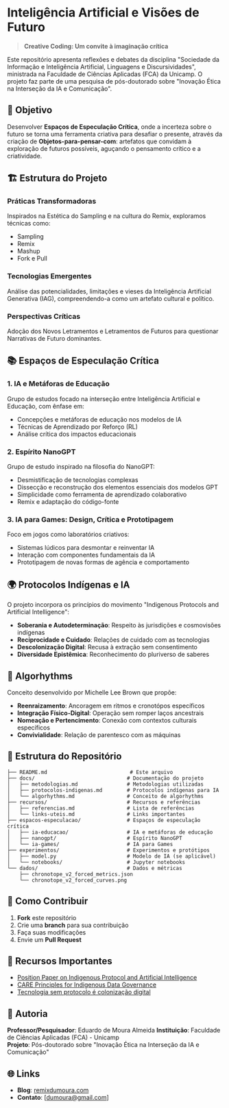 # Inteligência Artificial e Visões de Futuro

> **Creative Coding: Um convite à imaginação crítica**

Este repositório apresenta reflexões e debates da disciplina "Sociedade da Informação e Inteligência Artificial, Linguagens e Discursividades", ministrada na Faculdade de Ciências Aplicadas (FCA) da Unicamp. O projeto faz parte de uma pesquisa de pós-doutorado sobre "Inovação Ética na Interseção da IA e Comunicação".

## 🎯 Objetivo

Desenvolver **Espaços de Especulação Crítica**, onde a incerteza sobre o futuro se torna uma ferramenta criativa para desafiar o presente, através da criação de **Objetos-para-pensar-com**: artefatos que convidam à exploração de futuros possíveis, aguçando o pensamento crítico e a criatividade.

## 🏗️ Estrutura do Projeto

### Práticas Transformadoras
Inspirados na Estética do Sampling e na cultura do Remix, exploramos técnicas como:
- Sampling
- Remix
- Mashup
- Fork e Pull

### Tecnologias Emergentes
Análise das potencialidades, limitações e vieses da Inteligência Artificial Generativa (IAG), compreendendo-a como um artefato cultural e político.

### Perspectivas Críticas
Adoção dos Novos Letramentos e Letramentos de Futuros para questionar Narrativas de Futuro dominantes.

## 📚 Espaços de Especulação Crítica

### 1. IA e Metáforas de Educação
Grupo de estudos focado na interseção entre Inteligência Artificial e Educação, com ênfase em:
- Concepções e metáforas de educação nos modelos de IA
- Técnicas de Aprendizado por Reforço (RL)
- Análise crítica dos impactos educacionais

### 2. Espírito NanoGPT
Grupo de estudo inspirado na filosofia do NanoGPT:
- Desmistificação de tecnologias complexas
- Dissecção e reconstrução dos elementos essenciais dos modelos GPT
- Simplicidade como ferramenta de aprendizado colaborativo
- Remix e adaptação do código-fonte

### 3. IA para Games: Design, Crítica e Prototipagem
Foco em jogos como laboratórios criativos:
- Sistemas lúdicos para desmontar e reinventar IA
- Interação com componentes fundamentais da IA
- Prototipagem de novas formas de agência e comportamento

## 🌍 Protocolos Indígenas e IA

O projeto incorpora os princípios do movimento "Indigenous Protocols and Artificial Intelligence":

- **Soberania e Autodeterminação**: Respeito às jurisdições e cosmovisões indígenas
- **Reciprocidade e Cuidado**: Relações de cuidado com as tecnologias
- **Descolonização Digital**: Recusa à extração sem consentimento
- **Diversidade Epistêmica**: Reconhecimento do pluriverso de saberes

## 🔬 Algorhythms

Conceito desenvolvido por Michelle Lee Brown que propõe:
- **Reenraizamento**: Ancoragem em ritmos e cronotópos específicos
- **Integração Físico-Digital**: Operação sem romper laços ancestrais
- **Nomeação e Pertencimento**: Conexão com contextos culturais específicos
- **Convivialidade**: Relação de parentesco com as máquinas

## 📁 Estrutura do Repositório

```
├── README.md                           # Este arquivo
├── docs/                              # Documentação do projeto
│   ├── metodologias.md                # Metodologias utilizadas
│   ├── protocolos-indigenas.md        # Protocolos indígenas para IA
│   └── algorhythms.md                 # Conceito de algorhythms
├── recursos/                          # Recursos e referências
│   ├── referencias.md                 # Lista de referências
│   └── links-uteis.md                 # Links importantes
├── espacos-especulacao/               # Espaços de especulação crítica
│   ├── ia-educacao/                   # IA e metáforas de educação
│   ├── nanogpt/                       # Espírito NanoGPT
│   └── ia-games/                      # IA para Games
├── experimentos/                      # Experimentos e protótipos
│   ├── model.py                       # Modelo de IA (se aplicável)
│   └── notebooks/                     # Jupyter notebooks
└── dados/                             # Dados e métricas
    ├── chronotope_v2_forced_metrics.json
    └── chronotope_v2_forced_curves.png
```

## 🚀 Como Contribuir

1. **Fork** este repositório
2. Crie uma **branch** para sua contribuição
3. Faça suas modificações
4. Envie um **Pull Request**

## 📖 Recursos Importantes

- [Position Paper on Indigenous Protocol and Artificial Intelligence](https://www.indigenous-ai.net/position-paper/)
- [CARE Principles for Indigenous Data Governance](https://www.gida-global.org/care)
- [Tecnologia sem protocolo é colonização digital](https://radioyande.com/tecnologia-sem-protocolo-e-colonizacao-digital-o-caso-do-duolingo-indigena-como-exemplo-de-risco-aos-povos-originarios/)

## 👥 Autoria

**Professor/Pesquisador**: Eduardo de Moura Almeida
**Instituição**: Faculdade de Ciências Aplicadas (FCA) - Unicamp  
**Projeto**: Pós-doutorado sobre "Inovação Ética na Interseção da IA e Comunicação"


## 🌐 Links

- **Blog**: [remixdumoura.com](https://remixdumoura.com)
- **Contato**: [dumoura@gmail.com]
